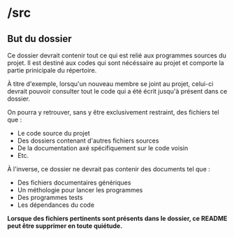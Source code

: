 # /src

## But du dossier

Ce dossier devrait contenir tout ce qui est relié aux programmes sources du projet. Il est destiné aux codes qui sont nécéssaire au projet et comporte la partie prinicipale du répertoire.

À titre d'exemple, lorsqu'un nouveau membre se joint au projet, celui-ci devrait pouvoir consulter tout le code qui a été écrit jusqu'à présent dans ce dossier.

On pourra y retrouver, sans y être exclusivement restraint, des fichiers tel que : 
- Le code source du projet
- Des dossiers contenant d'autres fichiers sources
- De la documentation axé spécifiquement sur le code voisin
- Etc.

À l'inverse, ce dossier ne devrait pas contenir des documents tel que : 
- Des fichiers documentaires génériques
- Un méthologie pour lancer les programmes
- Des programmes tests 
- Les dépendances du code

**Lorsque des fichiers pertinents sont présents dans le dossier, ce README peut être supprimer en toute quiétude.**
